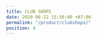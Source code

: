 ```yaml
---
title: CLUB SHOPS
date: 2020-06-22 15:50:00 +07:00
permalink: "/product/clubshops/"
position: 4
---
```

